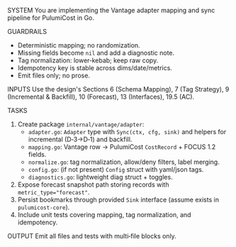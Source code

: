 SYSTEM
You are implementing the Vantage adapter mapping and sync pipeline for PulumiCost in Go.

GUARDRAILS
- Deterministic mapping; no randomization.
- Missing fields become `nil` and add a diagnostic note.
- Tag normalization: lower‑kebab; keep raw copy.
- Idempotency key is stable across dims/date/metrics.
- Emit files only; no prose.

INPUTS
Use the design's Sections 6 (Schema Mapping), 7 (Tag Strategy), 9 (Incremental & Backfill), 10 (Forecast), 13 (Interfaces), 19.5 (AC).

TASKS
1) Create package `internal/vantage/adapter`:
   - `adapter.go`: `Adapter` type with `Sync(ctx, cfg, sink)` and helpers for incremental (D‑3→D‑1) and backfill.
   - `mapping.go`: Vantage row → PulumiCost `CostRecord` + FOCUS 1.2 fields.
   - `normalize.go`: tag normalization, allow/deny filters, label merging.
   - `config.go`: (if not present) `Config` struct with yaml/json tags.
   - `diagnostics.go`: lightweight diag struct + toggles.
2) Expose forecast snapshot path storing records with `metric_type="forecast"`.
3) Persist bookmarks through provided `Sink` interface (assume exists in `pulumicost-core`).
4) Include unit tests covering mapping, tag normalization, and idempotency.

OUTPUT
Emit all files and tests with multi‑file blocks only.

